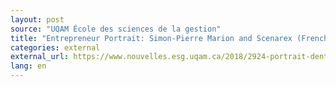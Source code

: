 ```yaml
---
layout: post
source: "UQAM École des sciences de la gestion"
title: "Entrepreneur Portrait: Simon-Pierre Marion and Scenarex (French Only)"
categories: external
external_url: https://www.nouvelles.esg.uqam.ca/2018/2924-portrait-dentrepreneur-simon-pierre-marion-scenarex
lang: en
---
```

